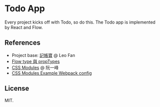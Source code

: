 # Todo App

Every project kicks off with Todo, so do this. The Todo app is implemented by React and Flow.

## References

* Project base: [記帳寶](https://codepen.io/sparkurumi/project/full/ZRrzrZ/) @ Leo Fan
* [Flow type 與 propTypes](https://medium.com/@chenglou/react-proptypes-flow-types-cheat-sheet-ed80f8e1383d)
* [CSS Modules](http://www.ruanyifeng.com/blog/2016/06/css_modules.html) @ 阮一峰
* [CSS Modules Example Webpack config](https://github.com/RaphaelHadjadj/webpack2-cssmodules-sass/blob/master/webpack.config.js)

## License

MIT.